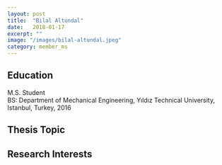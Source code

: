```yaml
---
layout: post
title:  "Bilal Altundal"
date:   2018-01-17
excerpt: ""
image: "/images/bilal-altundal.jpeg"
category: member_ms
---
```


## Education
M.S. Student <br>
BS: Department of Mechanical Engineering, Yıldız Technical University, Istanbul, Turkey, 2016    <br>

## Thesis Topic


## Research Interests

